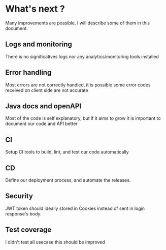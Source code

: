 # What's next ?

Many improvements are possible, I will describe some of them in this document.

## Logs and monitoring

There is no significatives logs nor any analytics/monitoring tools installed

## Error handling

Most errors are not correctly handled, it is possible some error codes received on client side are not accurate

## Java docs and openAPI

Most of the code is self explanatory, but if it aims to grow it is important to document our code and API better

## CI

Setup CI tools to build, lint, and test our code automatically

## CD

Define our deployment process, and automate the releases.

## Security

JWT token should ideally stored in Cookies instead of sent in login response's body.

## Test coverage

I didn't test all usecase this should be improved

